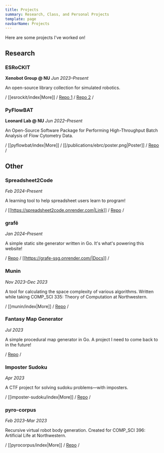 ```yaml
---
title: Projects
summary: Research, Class, and Personal Projects
template: page
navbarName: Projects
---
```


Here are some projects I've worked on!

## Research

### ESRoCKIT

**Xenobot Group @ NU**
*Jun 2023–Present*

An open-source library collection for simulated robotics.

/
[[esrockit/index|More]] /
[Repo 1](https://github.com/ellifteria/ESRoCKit-LachesisPy) /
[Repo 2](https://github.com/ellifteria/ESRoCKit-ClothoJl) /

### PyFlowBAT

**Leonard Lab @ NU**
*Jun 2022–Present*

An Open-Source Software Package for Performing High-Throughput Batch Analysis of Flow Cytometry Data.

/
[[pyflowbat/index|More]] /
[[/publications/ebrc/poster.png|Poster]] /
[Repo]([https://github.com/leonardlab/pyflowbat) /

## Other

### Spreadsheet2Code

*Feb 2024–Present*

A learning tool to help spreadsheet users learn to program!

/
[[https://spreadsheet2code.onrender.com|Link]] /
[Repo](https://github.com/ellifteria/spreadsheet-js) /

### grafē

*Jan 2024–Present*

A simple static site generator written in Go.
It's what's powering this website!

/
[Repo](https://github.com/ellifteria/grafe) /
[[https://grafe-ssg.onrender.com/|Docs]] /

### Munin

*Nov 2023–Dec 2023*

A tool for calculating the space complexity of various algorithms.
Written while taking COMP_SCI 335: Theory of Computation at Northwestern.

/
[[munin/index|More]] /
[Repo](https://github.com/ellifteria/munin) /

### Fantasy Map Generator

*Jul 2023*

A simple procedural map generator in Go.
A project I need to come back to in the future!

/
[Repo](https://github.com/ellifteria/fantasy-map-builder) /

### Imposter Sudoku

*Apr 2023*

A CTF project for solving sudoku problems—with imposters.

/
[[imposter-sudoku/index|More]] /
[Repo](https://github.com/ellifteria/ImposterSudoku.py) /

### pyro-corpus

*Feb 2023–Mar 2023*

Recursive virtual robot body generation.
Created for COMP_SCI 396: Artificial Life at Northwestern.

/
[[pyrocorpus/index|More]] /
[Repo](https://github.com/ellifteria/pyro-corpus) /
